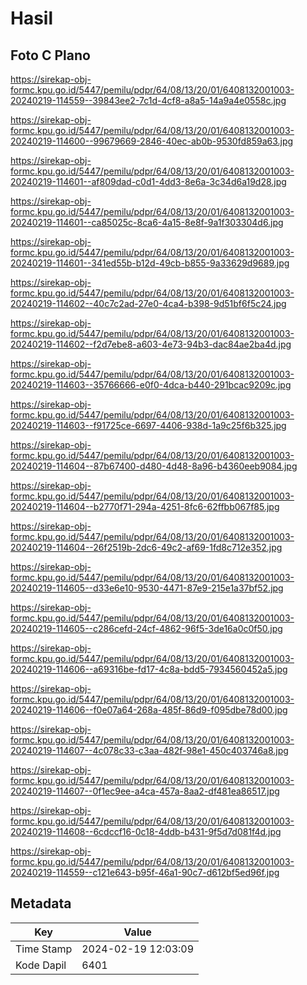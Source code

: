 # Hasil

## Foto C Plano

https://sirekap-obj-formc.kpu.go.id/5447/pemilu/pdpr/64/08/13/20/01/6408132001003-20240219-114559--39843ee2-7c1d-4cf8-a8a5-14a9a4e0558c.jpg

https://sirekap-obj-formc.kpu.go.id/5447/pemilu/pdpr/64/08/13/20/01/6408132001003-20240219-114600--99679669-2846-40ec-ab0b-9530fd859a63.jpg

https://sirekap-obj-formc.kpu.go.id/5447/pemilu/pdpr/64/08/13/20/01/6408132001003-20240219-114601--af809dad-c0d1-4dd3-8e6a-3c34d6a19d28.jpg

https://sirekap-obj-formc.kpu.go.id/5447/pemilu/pdpr/64/08/13/20/01/6408132001003-20240219-114601--ca85025c-8ca6-4a15-8e8f-9a1f303304d6.jpg

https://sirekap-obj-formc.kpu.go.id/5447/pemilu/pdpr/64/08/13/20/01/6408132001003-20240219-114601--341ed55b-b12d-49cb-b855-9a33629d9689.jpg

https://sirekap-obj-formc.kpu.go.id/5447/pemilu/pdpr/64/08/13/20/01/6408132001003-20240219-114602--40c7c2ad-27e0-4ca4-b398-9d51bf6f5c24.jpg

https://sirekap-obj-formc.kpu.go.id/5447/pemilu/pdpr/64/08/13/20/01/6408132001003-20240219-114602--f2d7ebe8-a603-4e73-94b3-dac84ae2ba4d.jpg

https://sirekap-obj-formc.kpu.go.id/5447/pemilu/pdpr/64/08/13/20/01/6408132001003-20240219-114603--35766666-e0f0-4dca-b440-291bcac9209c.jpg

https://sirekap-obj-formc.kpu.go.id/5447/pemilu/pdpr/64/08/13/20/01/6408132001003-20240219-114603--f91725ce-6697-4406-938d-1a9c25f6b325.jpg

https://sirekap-obj-formc.kpu.go.id/5447/pemilu/pdpr/64/08/13/20/01/6408132001003-20240219-114604--87b67400-d480-4d48-8a96-b4360eeb9084.jpg

https://sirekap-obj-formc.kpu.go.id/5447/pemilu/pdpr/64/08/13/20/01/6408132001003-20240219-114604--b2770f71-294a-4251-8fc6-62ffbb067f85.jpg

https://sirekap-obj-formc.kpu.go.id/5447/pemilu/pdpr/64/08/13/20/01/6408132001003-20240219-114604--26f2519b-2dc6-49c2-af69-1fd8c712e352.jpg

https://sirekap-obj-formc.kpu.go.id/5447/pemilu/pdpr/64/08/13/20/01/6408132001003-20240219-114605--d33e6e10-9530-4471-87e9-215e1a37bf52.jpg

https://sirekap-obj-formc.kpu.go.id/5447/pemilu/pdpr/64/08/13/20/01/6408132001003-20240219-114605--c286cefd-24cf-4862-96f5-3de16a0c0f50.jpg

https://sirekap-obj-formc.kpu.go.id/5447/pemilu/pdpr/64/08/13/20/01/6408132001003-20240219-114606--a69316be-fd17-4c8a-bdd5-7934560452a5.jpg

https://sirekap-obj-formc.kpu.go.id/5447/pemilu/pdpr/64/08/13/20/01/6408132001003-20240219-114606--f0e07a64-268a-485f-86d9-f095dbe78d00.jpg

https://sirekap-obj-formc.kpu.go.id/5447/pemilu/pdpr/64/08/13/20/01/6408132001003-20240219-114607--4c078c33-c3aa-482f-98e1-450c403746a8.jpg

https://sirekap-obj-formc.kpu.go.id/5447/pemilu/pdpr/64/08/13/20/01/6408132001003-20240219-114607--0f1ec9ee-a4ca-457a-8aa2-df481ea86517.jpg

https://sirekap-obj-formc.kpu.go.id/5447/pemilu/pdpr/64/08/13/20/01/6408132001003-20240219-114608--6cdccf16-0c18-4ddb-b431-9f5d7d081f4d.jpg

https://sirekap-obj-formc.kpu.go.id/5447/pemilu/pdpr/64/08/13/20/01/6408132001003-20240219-114559--c121e643-b95f-46a1-90c7-d612bf5ed96f.jpg


## Metadata

| Key        | Value               |
| ---------- | ------------------- |
| Time Stamp | 2024-02-19 12:03:09 |
| Kode Dapil | 6401                |



